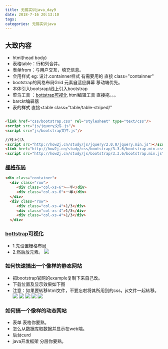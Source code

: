 ```yaml
---
title: 无锡实训java_day9
date: 2018-7-16 20:13:10
tags:
categories: 无锡实训java
---
```


## 大致内容
- html(head body)
- 表格table：行和列合并。
- 表单from：与用户交互，填充信息。
- 会用样式 eg: 设计.containner样式    有需要用的  直接 class="containner"
- bootstrap的网格布局Grid  元素自适应屏幕  移动端优先。
- 本体引入bootsrap/线上引入bootstrap
- 菜鸟工具 ：[bottstrap可视化](http://www.runoob.com/try/bootstrap/layoutit/)
  html编辑工具  直接拖。。。
- barckt编辑器
- 表的样式 直接<table class="table/table-striped/"

```html

<link href="css/bootstrap.css" rel="stylesheet" type="text/css"/>
<script src="js/jquery文件.js"/>
<script src="js/bootstrap文件.js"/>

//线上引入
<script src="http://how2j.cn/study/js/jquery/2.0.0/jquery.min.js"></script>
<link href="http://how2j.cn/study/css/bootstrap/3.3.6/bootstrap.min.css" rel="stylesheet">
<script src="http://how2j.cn/study/js/bootstrap/3.3.6/bootstrap.min.js"></script>

```

### [栅格布局](http://how2j.cn/k/boostrap/boostrap-layerout/778.html#nowhere)

```html
<div class="container">
  <div class="row">
     <div class="col-xs-6">一半</div>
     <div class="col-xs-6">一半</div>
  </div>
  <div class="row">
     <div class="col-xs-4">1/3</div>
     <div class="col-xs-4">1/3</div>
     <div class="col-xs-4">1/3</div>
  </div>
```

### [bottstrap可视化](http://www.runoob.com/try/bootstrap/layoutit/)
- 1.先设置栅格布局
- 2.然后放元素。
![](http://oyj1fkfcr.bkt.clouddn.com/%E6%B7%B1%E5%BA%A6%E6%88%AA%E5%9B%BE_20180716160550.png)

### 如何快速搞出一个像样的静态网站
- 把bootstrap官网的example复制下来自己改。
- 下载位置及显示效果如下图
- 注意：如果要转移html文件，不要忘啦将其所用到的css，js文件一起转移。
![](http://oyj1fkfcr.bkt.clouddn.com/%E6%B7%B1%E5%BA%A6%E6%88%AA%E5%9B%BE_20180716170946.png)
![](http://oyj1fkfcr.bkt.clouddn.com/%E6%B7%B1%E5%BA%A6%E6%88%AA%E5%9B%BE_20180716171418.png)
![](http://oyj1fkfcr.bkt.clouddn.com/%E6%B7%B1%E5%BA%A6%E6%88%AA%E5%9B%BE_20180716194311.png)
![](http://oyj1fkfcr.bkt.clouddn.com/%E6%B7%B1%E5%BA%A6%E6%88%AA%E5%9B%BE_20180716171610.png)
![](http://oyj1fkfcr.bkt.clouddn.com/%E6%B7%B1%E5%BA%A6%E6%88%AA%E5%9B%BE_20180716195557.png)

### 如何搞一个像样的动态网站
- 表单 表格你要熟。
- 怎么从数据库取数据并显示在web端。
- 后台curd
- java开发框架 分层你要熟。
